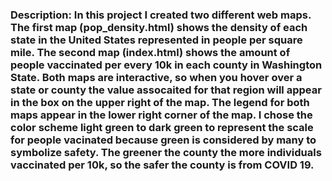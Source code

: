 ### Description:  In this project I created two different web maps. The first map (pop_density.html) shows the density of each state in the United States represented in people per square mile. The second map (index.html) shows the amount of people vaccinated per every 10k in each county in Washington State. Both maps are interactive, so when you hover over a state or county the value assocaited for that region will appear in the box on the upper right of the map. The legend for both maps appear in the lower right corner of the map. I chose the color scheme light green to dark green to represent the scale for people vacinated because green is considered by many to symbolize safety. The greener the county the more individuals vaccinated per 10k, so the safer the county is from COVID 19.
